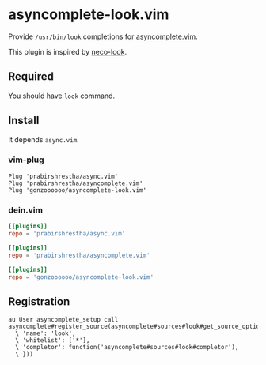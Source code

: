 asyncomplete-look.vim
=====================

Provide `/usr/bin/look` completions for [asyncomplete.vim](https://github.com/prabirshrestha/asyncomplete.vim).

This plugin is inspired by [neco-look](https://github.com/ujihisa/neco-look).

## Required

You should have `look` command.

## Install

It depends `async.vim`.

### vim-plug

```
Plug 'prabirshrestha/async.vim'
Plug 'prabirshrestha/asyncomplete.vim'
Plug 'gonzoooooo/asyncomplete-look.vim'
```

### dein.vim

```toml
[[plugins]]
repo = 'prabirshrestha/async.vim'

[[plugins]]
repo = 'prabirshrestha/asyncomplete.vim'

[[plugins]]
repo = 'gonzoooooo/asyncomplete-look.vim'
```

## Registration

```
au User asyncomplete_setup call asyncomplete#register_source(asyncomplete#sources#look#get_source_options({
  \ 'name': 'look',
  \ 'whitelist': ['*'],
  \ 'completor': function('asyncomplete#sources#look#completor'),
  \ }))
```
